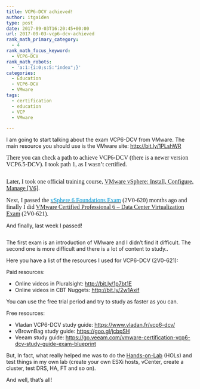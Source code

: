 ```yaml
---
title: VCP6-DCV achieved!
author: itgaiden
type: post
date: 2017-09-03T16:20:45+00:00
url: 2017-09-03-vcp6-dcv-achieved
rank_math_primary_category:
  - 4
rank_math_focus_keyword:
  - VCP6-DCV
rank_math_robots:
  - 'a:1:{i:0;s:5:"index";}'
categories:
  - Education
  - VCP6-DCV
  - VMware
tags:
  - certification
  - education
  - VCP
  - VMware

---
```

<span style="">I am going to start talking about the exam VCP6-DCV from VMware. The main resource you should use is the VMware site: <a href="http://bit.ly/1PLshWR">http://bit.ly/1PLshWR</a></span>

<span style="font-family: Didact Gothic; font-size: 16px;">There you can check a path to achieve VCP6-DCV (there is a newer version VCP6.5-DCV). I took path 1, as I wasn&#8217;t certified.</span>

<span style=""><img src="/wp-content/uploads/2017/09/090317_1620_VCP6DCVachi1.png" alt="" /></span>

<span style="font-family: Didact Gothic; font-size: 16px;">Later, I took <a name="&lpos=apps_scodevmw_:_270"></a>one official training course, <a href="http://mylearn.vmware.com/mgrreg/courses.cfm?ui=www_edu&a=one&id_subject=60901">VMware vSphere: Install, Configure, Manage [V6]</a>.</span>

<span style="font-family: Didact Gothic; font-size: 16px;">Next, I passed the <a href="https://mylearn.vmware.com/mgrReg/plan.cfm?plan=64179&ui=www_cert"><span style="color: #0095d3;">vSphere 6 Foundations Exam</span></a> (2V0-620<a name="&lpos=apps_scodevmw_:_250"></a>) months ago and finally I did <a href="https://mylearn.vmware.com/mgrReg/plan.cfm?plan=64180&ui=www_cert">VMware Certified Professional 6 – Data Center Virtualization Exam</a> (2V0-621).</span>

<span style="">And finally, last week I passed!</span>

<span style=""><img src="/wp-content/uploads/2017/09/090317_1620_VCP6DCVachi2.png" alt="" /></span>

<span style="">The first exam is an introduction of VMware and I didn&#8217;t find it difficult. The second one is more difficult and there is a lot of content to study..</span>

<span style="">Here you have a list of the resources I used for VCP6-DCV (2V0-621):</span>

<span style="">Paid resources:</span>

  * <span style="">Online videos in Pluralsight: <a href="http://bit.ly/1p7bt1E">http://bit.ly/1p7bt1E</a></span>
  * <span style="">Online videos in CBT Nuggets: <a href="http://bit.ly/2w1Axif">http://bit.ly/2w1Axif</a></span>

<span style="">You can use the free trial period and try to study as faster as you can.</span>

<span style="">Free resources:</span>

  * <span style="">Vladan VCP6-DCV study guide: <a href="https://www.vladan.fr/vcp6-dcv/">https://www.vladan.fr/vcp6-dcv/</a></span>
  * <span style="">vBrownBag study guide: <a href="https://goo.gl/jcbpSH">https://goo.gl/jcbpSH</a></span>
  * <span style="">Veeam study guide: <a href="https://go.veeam.com/vmware-certification-vcp6-dcv-study-guide-exam-blueprint">https://go.veeam.com/vmware-certification-vcp6-dcv-study-guide-exam-blueprint</a></span>

<span style="">But, In fact, what really helped me was to do the <a href="https://labs.hol.vmware.com/HOL/catalogs/">Hands-on-Lab</a> (HOLs) and test things in my own lab (create your own ESXi hosts, vCenter, create a cluster, test DRS, HA, FT and so on).</span>

<span style="">And well, that&#8217;s all!</span>
